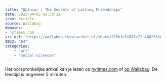 ```yaml
---
title: "Opinion | The Secrets of Lasting Friendships"
date: 2022-04-05 03:58:11
icon: article
source: Wallabag
domains:
- nytimes.com
src_url: "https://wallabag.thewiserbit.nl/share/625bfc5f037e71.40623328"
2022: "04"
categories:
    - "art"
    - "social-sciences"
---
```

Het oorspronkelijke artikel kan je lezen op [nytimes.com](https://www.nytimes.com/2022/03/24/opinion/lasting-friendships-secrets.html?mc_cid=07eca5c56e&amp;mc_eid=91988bade5) of [op Wallabag](https://wallabag.thewiserbit.nl/share/625bfc5f037e71.40623328). De leestijd is ongeveer 5 minuten.